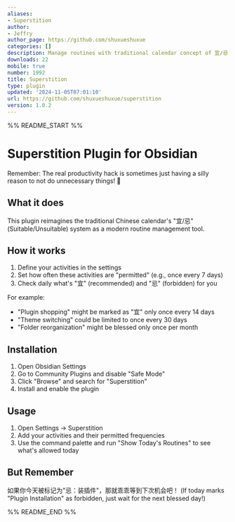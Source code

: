 ```yaml
---
aliases:
- Superstition
author:
- Jeffry
author_page: https://github.com/shuxueshuxue
categories: []
description: Manage routines with traditional calendar concept of 宜/忌
downloads: 22
mobile: true
number: 1992
title: Superstition
type: plugin
updated: '2024-11-05T07:01:10'
url: https://github.com/shuxueshuxue/superstition
version: 1.0.2
---
```


%% README_START %%

# Superstition Plugin for Obsidian

Remember: The real productivity hack is sometimes just having a silly reason to not do unnecessary things! 🎎

## What it does

This plugin reimagines the traditional Chinese calendar's "宜/忌" (Suitable/Unsuitable) system as a modern routine management tool.

## How it works

1. Define your activities in the settings
2. Set how often these activities are "permitted" (e.g., once every 7 days)
3. Check daily what's "宜" (recommended) and "忌" (forbidden) for you

For example:
- "Plugin shopping" might be marked as "宜" only once every 14 days
- "Theme switching" could be limited to once every 30 days
- "Folder reorganization" might be blessed only once per month

## Installation

1. Open Obsidian Settings
2. Go to Community Plugins and disable "Safe Mode"
3. Click "Browse" and search for "Superstition"
4. Install and enable the plugin

## Usage

1. Open Settings → Superstition
2. Add your activities and their permitted frequencies
3. Use the command palette and run "Show Today's Routines" to see what's allowed today

## But Remember

如果你今天被标记为"忌：装插件"，那就乖乖等到下次机会吧！
(If today marks "Plugin Installation" as forbidden, just wait for the next blessed day!)


%% README_END %%